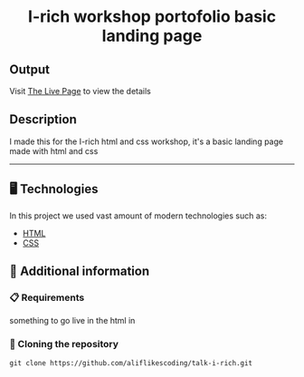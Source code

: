 <p align="center">
  <h1 align="center">I-rich workshop portofolio basic landing page</h1>
</p>

## Output

Visit [The Live Page](https://aliflikescoding.github.io/talk-i-rich/) to view the details

## Description

I made this for the I-rich html and css workshop, it's a basic landing page made with html and css

---
## 🖥️ Technologies

In this project we used vast amount of modern technologies such as:

- [HTML](https://developer.mozilla.org/en-US/docs/Web/HTML)
- [CSS](https://developer.mozilla.org/en-US/docs/Web/CSS)
  
## 📖 Additional information

### 📋 Requirements

something to go live in the html in

### 🔗 Cloning the repository

```shell
git clone https://github.com/aliflikescoding/talk-i-rich.git
```

